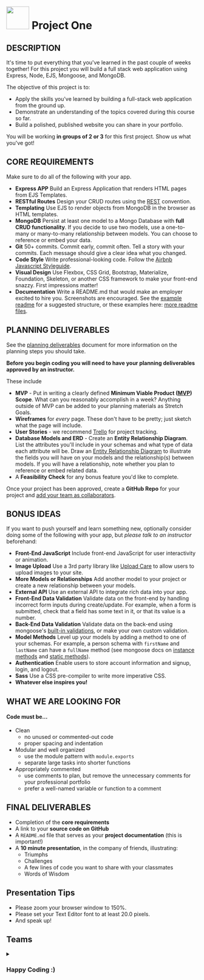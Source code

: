 # <img src="https://cloud.githubusercontent.com/assets/7833470/10423298/ea833a68-7079-11e5-84f8-0a925ab96893.png" width="60"> Project One

## DESCRIPTION

It's time to put everything that you've learned in the past couple of weeks together! For this project you will build a full stack web application using Express, Node, EJS, Mongoose, and MongoDB.

The objective of this project is to:

* Apply the skills you've learned by building a full-stack web application from the ground up.
* Demonstrate an understanding of the topics covered during this course so far.
* Build a polished, published website you can share in your portfolio.  

You will be working **in groups of 2 or 3** for this first project. Show us what you've got!

## CORE REQUIREMENTS
Make sure to do all of the following with your app.

* **Express APP** Build an Express Application that renders HTML pages from EJS Templates.
* **RESTful Routes** Design your CRUD routes using the [REST](https://git.generalassemb.ly/sf-sei-1/express-dynamic-routes#restful-routing-preview) convention.
* **Templating** Use EJS to render objects from MongoDB in the browser as HTML templates.  
* **MongoDB** Persist at least one model to a Mongo Database with **full CRUD functionality**. If you decide to use two models, use a one-to-many or many-to-many relationship between models. You can choose to reference or embed your data.
* **Git** 50+ commits. Commit early, commit often. Tell a story with your commits. Each message should give a clear idea what you changed.
* **Code Style** Write professional-looking code. Follow the [Airbnb Javascript Styleguide](https://github.com/airbnb/javascript).
* **Visual Design** Use Flexbox, CSS Grid, Bootstrap, Materialize, Foundation, Skeleton, or another CSS framework to make your front-end snazzy. First impressions matter!
* **Documentation** Write a README.md that would make an employer excited to hire you. Screenshots are encouraged. See the [example readme](./example-readme.md) for a suggested structure, or these examples here: [more readme files](https://git.generalassemb.ly/wc-seir-1207/Project_Planning_Examples).

## PLANNING DELIVERABLES

See the [planning deliverables](./planning.md) document for more information on the planning steps you should take.

**Before you begin coding you will need to have your planning deliverables approved by an instructor.**

These include
  * **MVP** - Put in writing a clearly defined **Minimum Viable Product ([MVP](http://en.wikipedia.org/wiki/Minimum_viable_product)) Scope**. What can you reasonably accomplish in a week? Anything outside of MVP can be added to your planning materials as Stretch Goals.
  * **Wireframes** for _every_ page. These don't have to be pretty; just sketch what the page will include.
  * **User Stories** - we recommend [Trello](https://trello.com/) for project tracking.
  * **Database Models and ERD** - Create an **Entity Relationship Diagram**. List the attributes you'll include in your schemas and what type of data each attribute will be. Draw an [Entity Relationship Diagram](./readme-assets/erd.png) to illustrate the fields you will have on your models and the relationship(s) between models. If you will have a relationship, note whether you plan to reference or embed related data.
  * A **Feasibility Check** for any bonus feature you'd like to complete.


Once your project has been approved, create a **GitHub Repo** for your project and [add your team as collaborators](https://help.github.com/articles/adding-collaborators-to-a-personal-repository/).

## BONUS IDEAS  
If you want to push yourself and learn something new, optionally consider doing some of the following with your app, but *please talk to an instructor* beforehand:

* **Front-End JavaScript** Include front-end JavaScript for user interactivity or animation.
* **Image Upload** Use a 3rd party library like [Upload Care](https://uploadcare.com/) to allow users to upload images to your site.
* **More Models or Relationships** Add another model to your project or create a new relationship between your models.
* **External API** Use an external API to integrate rich data into your app.
* **Front-End Data Validation** Validate data on the front-end by handling incorrect form inputs during create/update. For example, when a form is submitted, check that a field has some text in it, or that its value is a number.
* **Back-End Data Validation** Validate data on the back-end using mongoose's [built-in validations](http://mongoosejs.com/docs/validation.html#built-in-validators), or make your own custom validation.
* **Model Methods** Level up your models by adding a method to one of your schemas.  For example, a person schema with `firstName` and `lastName` can have a `fullName` method (see mongoose docs on [instance methods](http://mongoosejs.com/docs/guide.html#methods) and [static methods](http://mongoosejs.com/docs/guide.html#statics)).
* **Authentication** Enable users to store account information and signup, login, and logout.
* **Sass** Use a CSS pre-compiler to write more imperative CSS.
* **Whatever else inspires you!**

## WHAT WE ARE LOOKING FOR

#### Code must be...
* Clean   
  - no unused or commented-out code   
  - proper spacing and indentation  
* Modular and well organized   
  - use the module pattern with `module.exports`  
  - separate large tasks into shorter functions
* Appropriately commented
  - use comments to plan, but remove the unnecessary comments for your professional portfolio
  - prefer a well-named variable or function to a comment

## FINAL DELIVERABLES

* Completion of the **core requirements**
* A link to your **source code on GitHub**
* A `README.md` file that serves as your **project documentation** (this is important!)
* A **10 minute presentation**, in the company of friends, illustrating:
    - Triumphs
    - Challenges
    - A few lines of code you want to share with your classmates
    - Words of Wisdom

## Presentation Tips
* Please zoom your browser window to 150%.
* Please set your Text Editor font to at least 20.0 pixels.
* And speak up!

## Teams

<details>
  <summary><h3>Happy Coding :)</h3></summary>
  <ul>
   <li>DK Nam, Brooke Calhoun</li>
   <li>Satya Sette, Nicole Ndeto</li>
   <li>Cody Tsao, Greg Danko, Gonzalo Meza-Cabrera</li>
   <li>Stephany Burden, Megan Waltman</li>
   <li>Jack Mayer, Erin Ogden</li>
   <li>Neeraj Kane, Marshawn Davidson, Marshall Watrous</li>
  </ul>
</details>
